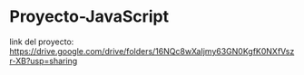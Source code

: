 # Proyecto-JavaScript

link del proyecto: https://drive.google.com/drive/folders/16NQc8wXaIjmy63GN0KgfK0NXfVszr-XB?usp=sharing
